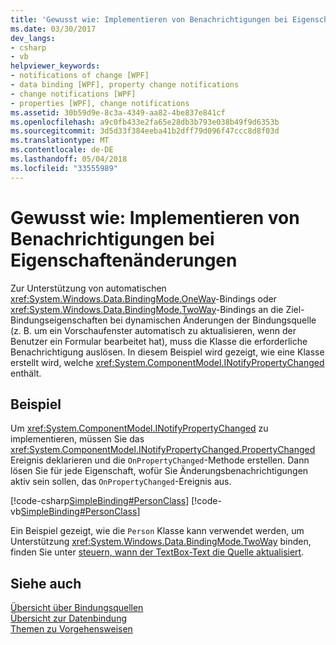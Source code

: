 ```yaml
---
title: 'Gewusst wie: Implementieren von Benachrichtigungen bei Eigenschaftenänderungen'
ms.date: 03/30/2017
dev_langs:
- csharp
- vb
helpviewer_keywords:
- notifications of change [WPF]
- data binding [WPF], property change notifications
- change notifications [WPF]
- properties [WPF], change notifications
ms.assetid: 30b59d9e-8c3a-4349-aa82-4be837e841cf
ms.openlocfilehash: a9c0fb433e2fa65e28db3b793e038b49f9d6353b
ms.sourcegitcommit: 3d5d33f384eeba41b2dff79d096f47ccc8d8f03d
ms.translationtype: MT
ms.contentlocale: de-DE
ms.lasthandoff: 05/04/2018
ms.locfileid: "33555989"
---
```

# <a name="how-to-implement-property-change-notification"></a>Gewusst wie: Implementieren von Benachrichtigungen bei Eigenschaftenänderungen
Zur Unterstützung von automatischen <xref:System.Windows.Data.BindingMode.OneWay>-Bindings oder <xref:System.Windows.Data.BindingMode.TwoWay>-Bindings an die Ziel-Bindungseigenschaften bei dynamischen Änderungen der Bindungsquelle (z. B. um ein Vorschaufenster automatisch zu aktualisieren, wenn der Benutzer ein Formular bearbeitet hat), muss die Klasse die erforderliche Benachrichtigung auslösen. In diesem Beispiel wird gezeigt, wie eine Klasse erstellt wird, welche  <xref:System.ComponentModel.INotifyPropertyChanged> enthält.  
  
## <a name="example"></a>Beispiel  
 Um <xref:System.ComponentModel.INotifyPropertyChanged> zu implementieren, müssen Sie das <xref:System.ComponentModel.INotifyPropertyChanged.PropertyChanged> Ereignis deklarieren und die `OnPropertyChanged`-Methode erstellen. Dann lösen Sie für jede Eigenschaft, wofür Sie Änderungsbenachrichtigungen aktiv sein sollen, das `OnPropertyChanged`-Ereignis aus.
  
 [!code-csharp[SimpleBinding#PersonClass](../../../../samples/snippets/csharp/VS_Snippets_Wpf/SimpleBinding/CSharp/Person.cs#personclass)]
 [!code-vb[SimpleBinding#PersonClass](../../../../samples/snippets/visualbasic/VS_Snippets_Wpf/SimpleBinding/VisualBasic/Person.vb#personclass)]  
  
 Ein Beispiel gezeigt, wie die `Person` Klasse kann verwendet werden, um Unterstützung <xref:System.Windows.Data.BindingMode.TwoWay> binden, finden Sie unter [steuern, wann der TextBox-Text die Quelle aktualisiert](../../../../docs/framework/wpf/data/how-to-control-when-the-textbox-text-updates-the-source.md).  
  
## <a name="see-also"></a>Siehe auch  
 [Übersicht über Bindungsquellen](../../../../docs/framework/wpf/data/binding-sources-overview.md)  
 [Übersicht zur Datenbindung](../../../../docs/framework/wpf/data/data-binding-overview.md)  
 [Themen zu Vorgehensweisen](../../../../docs/framework/wpf/data/data-binding-how-to-topics.md)
